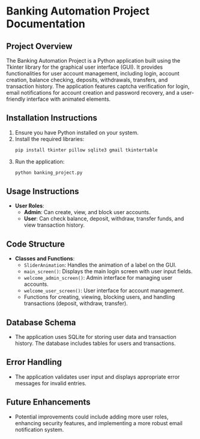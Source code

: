 # Banking Automation Project Documentation


## Project Overview

The Banking Automation Project is a Python application built using the Tkinter library for the graphical user interface (GUI). It provides functionalities for user account management, including login, account creation, balance checking, deposits, withdrawals, transfers, and transaction history. The application features captcha verification for login, email notifications for account creation and password recovery, and a user-friendly interface with animated elements.

## Installation Instructions

1. Ensure you have Python installed on your system.
2. Install the required libraries:
   ```bash
   pip install tkinter pillow sqlite3 gmail tkintertable
   ```
3. Run the application:
   ```bash
   python banking_project.py
   ```

## Usage Instructions

- **User Roles**:
  - **Admin**: Can create, view, and block user accounts.
  - **User**: Can check balance, deposit, withdraw, transfer funds, and view transaction history.

## Code Structure

- **Classes and Functions**:
  - `SliderAnimation`: Handles the animation of a label on the GUI.
  - `main_screen()`: Displays the main login screen with user input fields.
  - `welcome_admin_screen()`: Admin interface for managing user accounts.
  - `welcome_user_screen()`: User interface for account management.
  - Functions for creating, viewing, blocking users, and handling transactions (deposit, withdraw, transfer).

## Database Schema

- The application uses SQLite for storing user data and transaction history. The database includes tables for users and transactions.

## Error Handling

- The application validates user input and displays appropriate error messages for invalid entries.

## Future Enhancements

- Potential improvements could include adding more user roles, enhancing security features, and implementing a more robust email notification system.
